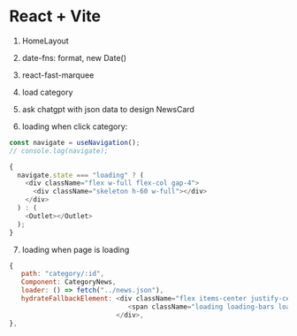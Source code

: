 # React + Vite

1. HomeLayout
2. date-fns: format, new Date()
3. react-fast-marquee
4. load category
5. ask chatgpt with json data to design NewsCard

6. loading when click category:

```js
const navigate = useNavigation();
// console.log(navigate);

{
  navigate.state === "loading" ? (
    <div className="flex w-full flex-col gap-4">
      <div className="skeleton h-60 w-full"></div>
    </div>
  ) : (
    <Outlet></Outlet>
  );
}
```

7. loading when page is loading

```js
{
   path: "category/:id",
   Component: CategoryNews,
   loader: () => fetch("../news.json"),
   hydrateFallbackElement: <div className="flex items-center justify-center py-10">
                              <span className="loading loading-bars loading-xl"></span>
                           </div>,
},
```
